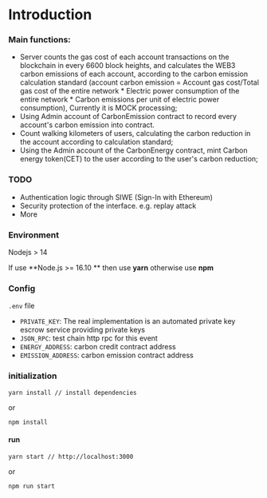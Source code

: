 # Introduction

### Main functions:

- Server counts the gas cost of each account transactions on the blockchain in every 6600 block heights, and calculates the WEB3 carbon emissions of each account, according to the carbon emission calculation standard (account carbon emission = Account gas cost/Total gas cost of the entire network * Electric power consumption of the entire network \* Carbon emissions per unit of electric power consumption), Currently it is MOCK processing;
- Using Admin account of CarbonEmission contract to record every account's carbon emission into contract.
- Count walking kilometers of users, calculating the carbon reduction in the account according to calculation standard;
- Using the Admin account of the CarbonEnergy contract, mint Carbon energy token(CET) to the user according to the user's carbon reduction;

### TODO

- Authentication logic through SIWE (Sign-In with Ethereum)
- Security protection of the interface. e.g. replay attack
- More

### Environment

Nodejs > 14

If use **Node.js >= 16.10 **
then use **yarn**
otherwise use **npm**

### Config

`.env` file

- `PRIVATE_KEY`: The real implementation is an automated private key escrow service providing private keys
- `JSON_RPC`: test chain http rpc for this event
- `ENERGY_ADDRESS`: carbon credit contract address
- `EMISSION_ADDRESS`: carbon emission contract address

### initialization

```
yarn install // install dependencies
```

or

```
npm install
```

#### run

```
yarn start // http://localhost:3000
```

or

```
npm run start
```
